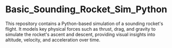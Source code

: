 # Basic_Sounding_Rocket_Sim_Python
This repository contains a Python-based simulation of a sounding rocket's flight. It models key physical forces such as thrust, drag, and gravity to simulate the rocket's ascent and descent, providing visual insights into altitude, velocity, and acceleration over time.
